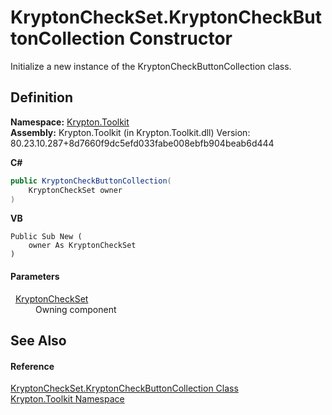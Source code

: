 # KryptonCheckSet.KryptonCheckButtonCollection Constructor


Initialize a new instance of the KryptonCheckButtonCollection class.



## Definition
**Namespace:** <a href="79d2eac2-21f4-54ff-7552-b20c33c30600.md">Krypton.Toolkit</a>  
**Assembly:** Krypton.Toolkit (in Krypton.Toolkit.dll) Version: 80.23.10.287+8d7660f9dc5efd033fabe008ebfb904beab6d444

**C#**
``` C#
public KryptonCheckButtonCollection(
	KryptonCheckSet owner
)
```
**VB**
``` VB
Public Sub New ( 
	owner As KryptonCheckSet
)
```



#### Parameters
<dl><dt>  <a href="33b6d7b5-2bd5-556a-6424-4f441188708e.md">KryptonCheckSet</a></dt><dd>Owning component</dd></dl>

## See Also


#### Reference
<a href="b3c27003-799f-5f18-3326-1f2ed0cef840.md">KryptonCheckSet.KryptonCheckButtonCollection Class</a>  
<a href="79d2eac2-21f4-54ff-7552-b20c33c30600.md">Krypton.Toolkit Namespace</a>  
